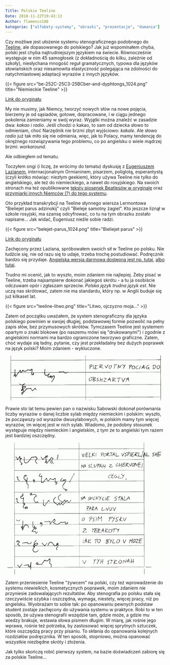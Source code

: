 ```yaml
---
Title: Polskie Teeline
Date: 2010-11-22T19:43:13
Author: flamenco108
kategorie: ["alfabety-systemy", "obrazki", "prezentacje", "dumania"]
---
```




Czy możliwe jest ułożenie systemu stenograficznego podobnego do
[Teeline](http://en.wikipedia.org/wiki/Teeline_Shorthand), ale
dopasowanego do polskiego? Jak już wspominałem chyba, polski jest chyba
najtrudniejszym językiem na świecie. Równocześnie występuje w nim 45
samogłosek (z dokładnością do kilku, zależnie od szkoły), niesłychana
mnogość reguł gramatycznych, typowa dla języków słowiańskich oraz
niesamowita elastyczność polegająca na zdolności do natychmiastowej
adaptacji wyrazów z innych języków.  

<!--![](be-252C-25C3-25BCber-and-dyphtongs_1024.png) 

  Niemieckie Teeline  -->
  
{{< figure src="be-252C-25C3-25BCber-and-dyphtongs_1024.png" title="Niemieckie Teeline" >}}
  
[Link do oryginału](https://www.ipernity.com/doc/38906/8931431)
  


My nie musimy, jak Niemcy, tworzyć nowych słów na nowe pojęcia, bierzemy
je od sąsiadów, gotowe, dopracowane, i w ciągu jednego pokolenia
zamieniamy w swój wyraz. Wyjątki można znaleźć w zasadzie dwa: 
*kakao i radio*. 
Jeśli chodzi o kakao, to sam od dziecka słowo to odmieniam, choć
Narzędnik nie brzmi zbyt wyjściowo: *kakale*. Ale słowo *radio* już tak
miło się nie odmienia, więc, jak to Polacy, mamy tendencję do okrężnego
rozwiązywania tego problemu, co po angielsku o wiele mądrzej brzmi:
*workaround*. 
 
Ale odbiegłem od tematu.


Toczyłem ongi (i liczę, że wrócimy do tematu) dyskusję z 
[Eugeniuszem Lazianem](https://www.google.pl/search?hl=pl&tbo=p&tbm=bks&q=inauthor:%22Eugene+Yenovk+Lazian%22), internacjonalnym Ormianinem, pisarzem, poliglotą, esperantystą (czyli krótko mówiąc: niezłym geekiem), który używa Teeline nie tylko do
angielskiego, ale też do niemieckiego, a nawet do rosyjskiego. Na swoich
stronach ma też opublikowane 
[teksty piosenek Beatlesów w oryginale](https://www.ipernity.com/doc/38906/8969820) oraz 
[przymiarki innych Niemców (?) do tego systemu](https://www.ipernity.com/doc/38906/8931429).



Oto przykład transkrybcji na Teeline słynnego wiersza Lermontowa
"Bieliejet parus adzinokij" czyli "Bieleje samotny żagiel". Kto jeszcze
liznął w szkole rosyjski, ma szansę odcyfrować, co tu na tym obrazku
zostało napisane... Jak widać, Eugeniusz nieźle sobie radzi.


<!--  [![](belejet-parus_1024.png)

  Bieliejet parus  -->
  
{{< figure src="belejet-parus_1024.png" title="Bieliejet parus" >}}
  
[Link do oryginału](https://www.ipernity.com/doc/38906/9213008)




Zachęcony przez Laziana, spróbowałem swoich sił w Teeline po polsku. Nie
łudźcie się, nie od razu się to udaje, trzeba trochę postudiować.
Podręcznik bardzo się przydaje.
[Angielska wersja darmowa dostępna jest np. tutaj](https://www.4shared.com/file/240456572/afc721d6/Teeline_Complete.html), 
[albo tutaj](https://dokumen.tips/documents/teeline-complete-pdf-library.html). 

Trudno
mi ocenić, jak to wyszło, moim zdaniem nie najlepiej. Żeby pisać w
Teeline, trzeba najsampierw dokonać jakiegoś skrótu - a tu ja osobiście
odczuwam opór i zgłaszam sprzeciw. *Polska język trudna język est*. Nie
uczą nas skrótować, zatem nie ma standardu, który np. w Anglii buduje się
już kilkaset lat.


<!-- ![]({filename}/wp-images/uploads/2011/04/teeline-litwo-300x129.png) -->

{{< figure src="teeline-litwo.png" title="Litwo, ojczyzno moja..." >}}

Zatem od początku uważałem, że system stenograficzny dla języka
polskiego powinien w swojej długiej, podstawowej formie pozwolić na
pełny zapis słów, bez przymusowych skrótów. Tymczasem Teeline jest
systemem opartym o znaki blokowe (po naszemu mówi się "drukowanymi") i
zgodnie z angielskimi normami ma bardzo ograniczone tworzywo graficzne.
Zatem, choć wydaje się ładny, pytanie, czy jest przekładalny bez dużych
poprawek na język polski? Moim zdaniem - wykluczone.


![](teeline-pociag_obzarstwa.png)



Prawie sto lat temu pewien pan o nazwisku Sabowski dokonał porównania
liczby wyrazów o danej liczbie sylab między niemieckim i polskim:
wyszło, że począwszy od wyrazów dwusylabowych, w polskim mamy tym więcej
wyrazów, im więcej jest w nich sylab. Wiadomo, że podobny stosunek
występuje między niemieckim i angielskim, z tym że to angielski tym
razem jest bardziej oszczędny.


![](teeline-portal_wielki.png)


Zatem przeniesienie Teeline "żywcem" na polski, czy też wprowadzenie do
systemu niewielkich, kosmetycznych poprawek, moim zdaniem nie przyniesie
zadowalających rezultatów. Aby stenografia po polsku stała się
rzeczywiście szybka i oszczędna, wymaga, niestety, więcej pracy, niż po
angielsku. Wyobrażam to sobie tak: po opanowaniu pewnych podstaw student
zostaje zachęcony do używania systemu w praktyce. Robi to w ten sposób,
że używa stenografii wszędzie tam, gdzie może, a gdzie mu wiedzy
brakuje, wstawia słowa pismem długim. W miarę, jak rośnie jego wprawa,
rośnie też potrzeba, by zastosować więcej sprytnych sztuczek, które
oszczędzą pracy przy pisaniu. To skłania do opanowania kolejnych
rozdziałów podręcznika. W ten sposób, stopniowo, można opanować
wszystkie niezbędne skróty i złożenia.

Jak tylko skończę robić pierwszy system, na bazie doświadczeń zabiorę
się za polskie Teeline...
